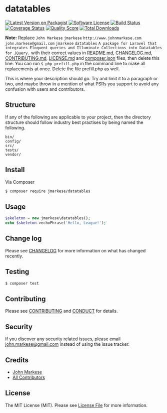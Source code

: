 # datatables

[![Latest Version on Packagist][ico-version]][link-packagist]
[![Software License][ico-license]](LICENSE.md)
[![Build Status][ico-travis]][link-travis]
[![Coverage Status][ico-scrutinizer]][link-scrutinizer]
[![Quality Score][ico-code-quality]][link-code-quality]
[![Total Downloads][ico-downloads]][link-downloads]

**Note:** Replace ```John Markese``` ```jmarkese``` ```http://www.johnmarkese.com``` ```john.markese@gmail.com``` ```jmarkese``` ```datatables``` ```A package for Laravel that integrates Eloquent queries and Illuminate Collections into Datatables for JQuery.``` with their correct values in [README.md](README.md), [CHANGELOG.md](CHANGELOG.md), [CONTRIBUTING.md](CONTRIBUTING.md), [LICENSE.md](LICENSE.md) and [composer.json](composer.json) files, then delete this line. You can run `$ php prefill.php` in the command line to make all replacements at once. Delete the file prefill.php as well.

This is where your description should go. Try and limit it to a paragraph or two, and maybe throw in a mention of what
PSRs you support to avoid any confusion with users and contributors.

## Structure

If any of the following are applicable to your project, then the directory structure should follow industry best practises by being named the following.

```
bin/        
config/
src/
tests/
vendor/
```


## Install

Via Composer

``` bash
$ composer require jmarkese/datatables
```

## Usage

``` php
$skeleton = new jmarkese\datatables();
echo $skeleton->echoPhrase('Hello, League!');
```

## Change log

Please see [CHANGELOG](CHANGELOG.md) for more information on what has changed recently.

## Testing

``` bash
$ composer test
```

## Contributing

Please see [CONTRIBUTING](CONTRIBUTING.md) and [CONDUCT](CONDUCT.md) for details.

## Security

If you discover any security related issues, please email john.markese@gmail.com instead of using the issue tracker.

## Credits

- [John Markese][link-author]
- [All Contributors][link-contributors]

## License

The MIT License (MIT). Please see [License File](LICENSE.md) for more information.

[ico-version]: https://img.shields.io/packagist/v/jmarkese/datatables.svg?style=flat-square
[ico-license]: https://img.shields.io/badge/license-MIT-brightgreen.svg?style=flat-square
[ico-travis]: https://img.shields.io/travis/jmarkese/datatables/master.svg?style=flat-square
[ico-scrutinizer]: https://img.shields.io/scrutinizer/coverage/g/jmarkese/datatables.svg?style=flat-square
[ico-code-quality]: https://img.shields.io/scrutinizer/g/jmarkese/datatables.svg?style=flat-square
[ico-downloads]: https://img.shields.io/packagist/dt/jmarkese/datatables.svg?style=flat-square

[link-packagist]: https://packagist.org/packages/jmarkese/datatables
[link-travis]: https://travis-ci.org/jmarkese/datatables
[link-scrutinizer]: https://scrutinizer-ci.com/g/jmarkese/datatables/code-structure
[link-code-quality]: https://scrutinizer-ci.com/g/jmarkese/datatables
[link-downloads]: https://packagist.org/packages/jmarkese/datatables
[link-author]: https://github.com/jmarkese
[link-contributors]: ../../contributors
